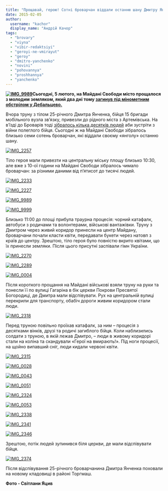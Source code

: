 ```yaml
---
title: "Прощавай, герою! Сотні броварчан віддали останню шану Дмитру Янченку - ФОТОРЕПОРТАЖ"
date: 2015-02-05
author: 
  username: "kachor"
  display_name: "Андрій Качор"
tags: 
  - "brovary"
  - "viyna"
  - "vibir-redaktsiyi"
  - "geroyi-ne-vmirayut"
  - "geroy"
  - "dmitro-yanchenko"
  - "novini"
  - "pohovannya"
  - "proshhannya"
  - "yanchenko"
---
```


**[![IMG_9989](https://mpz.brovary.org/wp-content/uploads/2015/02/IMG_9989.jpg)](https://mpz.brovary.org/wp-content/uploads/2015/02/IMG_9989.jpg)Сьогодні, 5 лютого, на Майдані Свободи місто прощалося з молодим земляком, який два дні тому [загинув під мінометним обстрілом у Дебальцево.](https://mpz.brovary.org/sogodni-vrantsi-v-rezultati-obstrilu-pid-debaltsevo-odin-brovarchanin-zaginuv-inshiy-potrapiv-v-polon/)**

Вчора труну з тілом 25-річного Дмитра Янченка, бійця 15 бригади мобільного вузла зв’язку, привезли до рідного міста з Артемівська. На в’їзді до Броварів тоді [зібралось кілька десятків людей](https://mpz.brovary.org/brovari-zustrili-svogo-yangola-z-viyni-fotoreportazh/) аби зустріти з війни полеглого бійця. Сьогодні ж на Майдані Свободи зібралось близько семи сотень броварчан, які віддали своєму «янголу» останню шану.

[![IMG_2257](https://mpz.brovary.org/wp-content/uploads/2015/02/IMG_2257.jpg)](https://mpz.brovary.org/wp-content/uploads/2015/02/IMG_2257.jpg)

Тіло героя мали привезти на центральну міську площу близько 10:30, але вже з 10-ої години на Майдані Свободи зібралось чимало броварчан: за різними даними від п’ятисот до тисячі людей.

[![IMG_2233](https://mpz.brovary.org/wp-content/uploads/2015/02/IMG_2233.jpg)](https://mpz.brovary.org/wp-content/uploads/2015/02/IMG_2233.jpg)

[![IMG_2227](https://mpz.brovary.org/wp-content/uploads/2015/02/IMG_2227.jpg)](https://mpz.brovary.org/wp-content/uploads/2015/02/IMG_2227.jpg)

[![IMG_9989](https://mpz.brovary.org/wp-content/uploads/2015/02/IMG_9989.jpg)](https://mpz.brovary.org/wp-content/uploads/2015/02/IMG_9989.jpg)

[![IMG_9999](https://mpz.brovary.org/wp-content/uploads/2015/02/IMG_9999.jpg)](https://mpz.brovary.org/wp-content/uploads/2015/02/IMG_9999.jpg)

Близько 11:00 до площі прибула траурна процесія: чорний катафалк, автобуси з родичами та волонтерами, військові вантажівки. Труну з Дмитром через живий коридор принесли на центр Майдану, броварчани почали класти квіти, передавати букети через натовп з країв до центру. Зрештою, тіло героя було повністю вкрито квітами, що їх принесли земляки. Після цього присутні заспівали гімн України.

[![IMG_2270](https://mpz.brovary.org/wp-content/uploads/2015/02/IMG_2270.jpg)](https://mpz.brovary.org/wp-content/uploads/2015/02/IMG_2270.jpg)

[![IMG_2289](https://mpz.brovary.org/wp-content/uploads/2015/02/IMG_2289.jpg)](https://mpz.brovary.org/wp-content/uploads/2015/02/IMG_2289.jpg)

[![IMG_0004](https://mpz.brovary.org/wp-content/uploads/2015/02/IMG_0004.jpg)](https://mpz.brovary.org/wp-content/uploads/2015/02/IMG_0004.jpg)

Після короткого прощання на Майдані військові взяли труну на руки та понесли її по вулиці Гагаріна в бік церкви Покрови Пресвятої Богородиці, де Дмитра мали відспівувати. Рух на центральній вулиці перекрили для транспорту, обабіч дороги живим коридором стали люди.

[![IMG_2318](https://mpz.brovary.org/wp-content/uploads/2015/02/IMG_23181.jpg)](https://mpz.brovary.org/wp-content/uploads/2015/02/IMG_23181.jpg)

Перед труною повільно проїхав катафалк, за ним – процесія з десятками вінків, друзі та родичі загиблого бійця. Коли наблизились солдати з труною, в якій лежав Дмитро, – люди в живому коридорі стали на коліна та скандували «Герої на вмирають!». Під ноги процесії, на щойно випавший сніг, люди кидали червоні квіти.

[![IMG_2315](https://mpz.brovary.org/wp-content/uploads/2015/02/IMG_2315.jpg)](https://mpz.brovary.org/wp-content/uploads/2015/02/IMG_2315.jpg)

[![IMG_0028](https://mpz.brovary.org/wp-content/uploads/2015/02/IMG_0028.jpg)](https://mpz.brovary.org/wp-content/uploads/2015/02/IMG_0028.jpg)

[![IMG_0043](https://mpz.brovary.org/wp-content/uploads/2015/02/IMG_0043.jpg)](https://mpz.brovary.org/wp-content/uploads/2015/02/IMG_0043.jpg)

[![IMG_0051](https://mpz.brovary.org/wp-content/uploads/2015/02/IMG_0051.jpg)](https://mpz.brovary.org/wp-content/uploads/2015/02/IMG_0051.jpg)

[![IMG_2324](https://mpz.brovary.org/wp-content/uploads/2015/02/IMG_2324.jpg)](https://mpz.brovary.org/wp-content/uploads/2015/02/IMG_2324.jpg)

[![IMG_0053](https://mpz.brovary.org/wp-content/uploads/2015/02/IMG_0053.jpg)](https://mpz.brovary.org/wp-content/uploads/2015/02/IMG_0053.jpg)

[![IMG_2338](https://mpz.brovary.org/wp-content/uploads/2015/02/IMG_2338.jpg)](https://mpz.brovary.org/wp-content/uploads/2015/02/IMG_2338.jpg)

[![IMG_2341](https://mpz.brovary.org/wp-content/uploads/2015/02/IMG_2341.jpg)](https://mpz.brovary.org/wp-content/uploads/2015/02/IMG_2341.jpg)

[![IMG_2346](https://mpz.brovary.org/wp-content/uploads/2015/02/IMG_2346.jpg)](https://mpz.brovary.org/wp-content/uploads/2015/02/IMG_2346.jpg)

Зрештою, потік людей зупинився біля церкви, де мали відспівувати бійця.

[![IMG_2374](https://mpz.brovary.org/wp-content/uploads/2015/02/IMG_2374.jpg)](https://mpz.brovary.org/wp-content/uploads/2015/02/IMG_2374.jpg)

Після відспівування 25-річного броварчанина Дмитра Янченка поховали на новому кладовищі в районі Торгмаш.

**Фото - Світлани Яцив**

